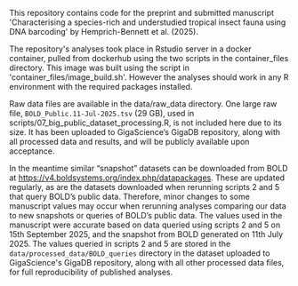 This repository contains code for the preprint and submitted manuscript 'Characterising a species-rich and understudied tropical insect fauna using DNA barcoding' by Hemprich-Bennett et al. (2025).

The repository's analyses took place in Rstudio server in a docker container, pulled from dockerhub using the two scripts in the container_files directory. This image was built using the script in 'container_files/image_build.sh'. However the analyses should work in any R environment with the required packages installed.

Raw data files are available in the data/raw_data directory. One large raw file, `BOLD_Public.11-Jul-2025.tsv` (29 GB), used in scripts/07_big_public_dataset_processing.R, is not included here due to its size. It has been uploaded to GigaScience’s GigaDB repository, along with all processed data and results, and will be publicly available upon acceptance.

In the meantime similar “snapshot” datasets can be downloaded from BOLD at https://v4.boldsystems.org/index.php/datapackages. These are updated regularly, as are the datasets downloaded when rerunning scripts 2 and 5 that query BOLD’s public data. Therefore, minor changes to some manuscript values may occur when rerunning analyses comparing our data to new snapshots or queries of BOLD’s public data. The values used in the manuscript were accurate based on data queried using scripts 2 and 5 on 15th September 2025, and the snapshot from BOLD generated on 11th July 2025. The values queried in scripts 2 and 5 are stored in the `data/processed_data/BOLD_queries` directory in the dataset uploaded to GigaScience's GigaDB repository, along with all other processed data files, for full reproducibility of published analyses.
